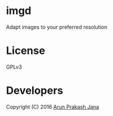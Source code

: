 # imgd
Adapt images to your preferred resolution

# License
GPLv3

# Developers
Copyright (C) 2016 [Arun Prakash Jana](mailto:engineerarun@gmail.com)
